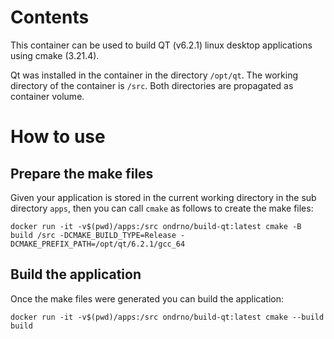 # Contents
This container can be used to build QT (v6.2.1) linux desktop 
applications using cmake (3.21.4).

Qt was installed in the container in the directory ``/opt/qt``. 
The working directory of the container is ``/src``. 
Both directories are propagated as container volume.

# How to use
## Prepare the make files
Given your application is stored in the current working directory in 
the sub directory ``apps``, then you can call ``cmake`` as follows to 
create the make files:

``docker run -it -v$(pwd)/apps:/src ondrno/build-qt:latest cmake -B build /src -DCMAKE_BUILD_TYPE=Release -DCMAKE_PREFIX_PATH=/opt/qt/6.2.1/gcc_64``

## Build the application
Once the make files were generated you can build the application:

``docker run -it -v$(pwd)/apps:/src ondrno/build-qt:latest cmake --build build``

